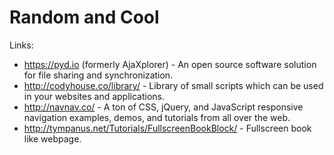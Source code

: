 # Random and Cool

Links:
  - https://pyd.io (formerly AjaXplorer) - An open source software solution for file sharing and synchronization.
  - http://codyhouse.co/library/ - Library of small scripts which can be used in your websites and applications.
  - http://navnav.co/ - A ton of CSS, jQuery, and JavaScript responsive navigation examples, demos, and tutorials from all over the web.
  - http://tympanus.net/Tutorials/FullscreenBookBlock/ - Fullscreen book like webpage.
